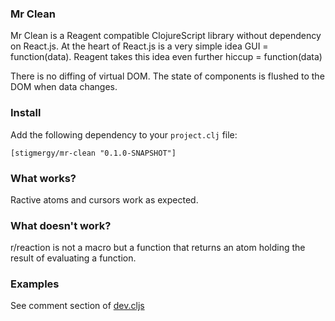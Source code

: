 ### Mr Clean

Mr Clean is a Reagent compatible ClojureScript library without dependency on React.js. At the heart of React.js
is a very simple idea GUI = function(data). Reagent takes this idea even further hiccup = function(data)

There is no diffing of virtual DOM. The state of components is flushed to the DOM when data changes.

### Install

Add the following dependency to your `project.clj` file:

    [stigmergy/mr-clean "0.1.0-SNAPSHOT"]

### What works?

Ractive atoms and cursors work as expected. 

### What doesn't work?

r/reaction is not a macro but a function that returns an atom holding the result of evaluating a function.

### Examples

See comment section of [dev.cljs](https://bitbucket.org/sonwh98/mr-clean/src/master/src/cljs/stigmergy/dev.cljs)
